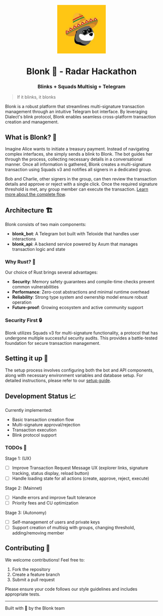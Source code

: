 <div align="center">
  <img src="blonk.jpg" width="160" height="160">
  <h1> Blonk 🌟 - Radar Hackathon</h1>
  
  <h3>Blinks + Squads Multisig + Telegram</h3>
</div>

> If it blinks, it blonks

Blonk is a robust platform that streamlines multi-signature transaction management through an intuitive Telegram bot interface. By leveraging Dialect's blink protocol, Blonk enables seamless cross-platform transaction creation and management.

## What is Blonk? 🤔

Imagine Alice wants to initiate a treasury payment. Instead of navigating complex interfaces, she simply sends a blink to Blonk. The bot guides her through the process, collecting necessary details in a conversational manner. Once all information is gathered, Blonk creates a multi-signature transaction using Squads v3 and notifies all signers in a dedicated group.

Bob and Charlie, other signers in the group, can then review the transaction details and approve or reject with a single click. Once the required signature threshold is met, any group member can execute the transaction. [Learn more about the complete flow](USAGE.md).

## Architecture 🏗️

Blonk consists of two main components:

- **blonk_bot**: A Telegram bot built with Teloxide that handles user interactions
- **blonk_api**: A backend service powered by Axum that manages transaction logic and state

### Why Rust? 🦀

Our choice of Rust brings several advantages:

- **Security**: Memory safety guarantees and compile-time checks prevent common vulnerabilities
- **Performance**: Zero-cost abstractions and minimal runtime overhead
- **Reliability**: Strong type system and ownership model ensure robust operation
- **Future-proof**: Growing ecosystem and active community support

### Security First 🔒

Blonk utilizes Squads v3 for multi-signature functionality, a protocol that has undergone multiple successful security audits. This provides a battle-tested foundation for secure transaction management.

## Setting it up 🚀

The setup process involves configuring both the bot and API components, along with necessary environment variables and database setup. For detailed instructions, please refer to our [setup guide](SETUP.md).

## Development Status 📈

Currently implemented:

- Basic transaction creation flow
- Multi-signature approval/rejection
- Transaction execution
- Blink protocol support

### TODOs 📝

Stage 1: (UX)

- [ ] Improve Transaction Request Message UX (explorer links, signature tracking, status display, reload button)
- [ ] Handle loading state for all actions (create, approve, reject, execute)

Stage 2: (Mainnet)

- [ ] Handle errors and improve fault tolerance
- [ ] Priority fees and CU optimization

Stage 3: (Autonomy)

- [ ] Self-management of users and private keys
- [ ] Support creation of multisig with groups, changing threshold, adding/removing member

## Contributing 🤝

We welcome contributions! Feel free to:

1. Fork the repository
2. Create a feature branch
3. Submit a pull request

Please ensure your code follows our style guidelines and includes appropriate tests.

---

Built with 💫 by the Blonk team
